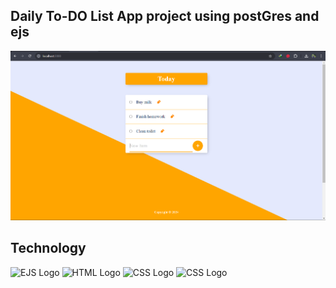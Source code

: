 ## Daily To-DO List App project using postGres and ejs

![App Display](public/assets/documentation/dashboard.png)

## Technology

<img width=221 alt="EJS Logo" src="https://github.com/user-attachments/assets/b3e59fcb-392e-4797-9c45-6279a5dc3425">
<img width="221" alt="HTML Logo" src="https://github.com/user-attachments/assets/738b9309-d637-47a5-94f8-ff3c2154e07c">
<img width="221" alt="CSS Logo" src="https://github.com/user-attachments/assets/bff10ca6-b1ca-4f5c-9d7f-3eb3624d4132">
<img width="221" alt="CSS Logo" src="https://github.com/user-attachments/assets/bff10ca6-b1ca-4f5c-9d7f-3eb3624d4132](https://github.com/user-attachments/assets/5424f64a-1df6-437e-b7e6-a2602300f425">
